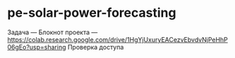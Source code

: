 # pe-solar-power-forecasting

Задача — 
Блокнот проекта — https://colab.research.google.com/drive/1HgYjUxuryEACezvEbvdvNjPeHhP06gEo?usp=sharing
Проверка доступа

